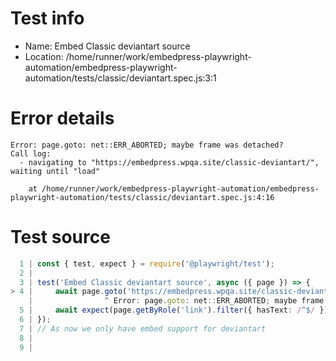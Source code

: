 # Test info

- Name: Embed Classic deviantart source
- Location: /home/runner/work/embedpress-playwright-automation/embedpress-playwright-automation/tests/classic/deviantart.spec.js:3:1

# Error details

```
Error: page.goto: net::ERR_ABORTED; maybe frame was detached?
Call log:
  - navigating to "https://embedpress.wpqa.site/classic-deviantart/", waiting until "load"

    at /home/runner/work/embedpress-playwright-automation/embedpress-playwright-automation/tests/classic/deviantart.spec.js:4:16
```

# Test source

```ts
  1 | const { test, expect } = require('@playwright/test');
  2 |
  3 | test('Embed Classic deviantart source', async ({ page }) => {
> 4 |     await page.goto('https://embedpress.wpqa.site/classic-deviantart/');
    |                ^ Error: page.goto: net::ERR_ABORTED; maybe frame was detached?
  5 |     await expect(page.getByRole('link').filter({ hasText: /^$/ })).toBeVisible();
  6 | });
  7 | // As now we only have embed support for deviantart
  8 |
  9 |
```